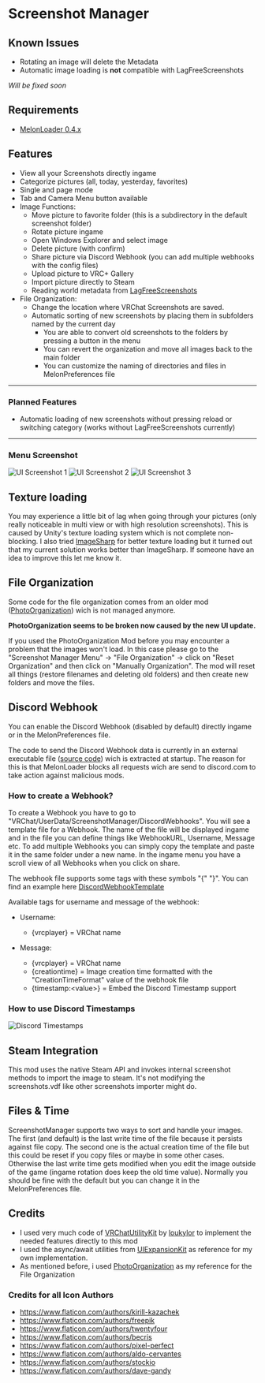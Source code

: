# Screenshot Manager

## Known Issues

- Rotating an image will delete the Metadata
- Automatic image loading is **not** compatible with LagFreeScreenshots

*Will be fixed soon*

## Requirements

- [MelonLoader 0.4.x](https://melonwiki.xyz/)

## Features

- View all your Screenshots directly ingame
- Categorize pictures (all, today, yesterday, favorites)
- Single and page mode
- Tab and Camera Menu button available
- Image Functions:
    - Move picture to favorite folder (this is a subdirectory in the default screenshot folder)
    - Rotate picture ingame
    - Open Windows Explorer and select image
    - Delete picture (with confirm)
    - Share picture via Discord Webhook (you can add multiple webhooks with the config files)
    - Upload picture to VRC+ Gallery
    - Import picture directly to Steam
    - Reading world metadata from [LagFreeScreenshots](https://github.com/knah/VRCMods/tree/master/LagFreeScreenshots)
- File Organization:
    - Change the location where VRChat Screenshots are saved.
    - Automatic sorting of new screenshots by placing them in subfolders named by the current day
        - You are able to convert old screenshots to the folders by pressing a button in the menu
        - You can revert the organization and move all images back to the main folder
        - You can customize the naming of directories and files in MelonPreferences file

---

### Planned Features

- Automatic loading of new screenshots without pressing reload or switching category (works without LagFreeScreenshots currently)

---

### Menu Screenshot

![UI Screenshot 1](https://i.imgur.com/gta8f8G.png) 
![UI Screenshot 2](https://i.imgur.com/oki8Wfn.png)
![UI Screenshot 3](https://i.imgur.com/ZBC2uyr.png)

## Texture loading

You may experience a little bit of lag when going through your pictures (only really noticeable in multi view or with high resolution screenshots). This is caused by Unity's texture loading system which is not complete non-blocking. I also tried [ImageSharp](https://github.com/SixLabors/ImageSharp) for better texture loading but it turned out that my current solution works better than ImageSharp. If someone have an idea to improve this let me know it.

## File Organization

Some code for the file organization comes from an older mod ([PhotoOrganization](https://github.com/dave-kun/PhotoOrganization)) wich is not managed anymore.

**PhotoOrganization seems to be broken now caused by the new UI update.**

If you used the PhotoOrganization Mod before you may encounter a problem that the images won't load. In this case please go to the "Screenshot Manager Menu" -> "File Organization" -> click on "Reset Organization" and then click on "Manually Organization". The mod will reset all things (restore filenames and deleting old folders) and then create new folders and move the files.

## Discord Webhook
 
You can enable the Discord Webhook (disabled by default) directly ingame or in the MelonPreferences file.

The code to send the Discord Webhook data is currently in an external executable file ([source code](DiscordWebhook)) wich is extracted at startup. The reason for this is that MelonLoader blocks all requests wich are send to discord.com to take action against malicious mods.

### How to create a Webhook?

To create a Webhook you have to go to "VRChat/UserData/ScreenshotManager/DiscordWebhooks". You will see a template file for a Webhook. The name of the file will be displayed ingame and in the file you can define things like WebhookURL, Username, Message etc. To add multiple Webhooks you can simply copy the template and paste it in the same folder under a new name. In the ingame menu you have a scroll view of all Webhooks when you click on share.

The webhook file supports some tags with these symbols "{" "}". You can find an example here [DiscordWebhookTemplate](https://github.com/DragonPlayerX/ScreenshotManager/blob/master/ScreenshotManager/Resources/DiscordWebhookTemplate.cfg)

Available tags for username and message of the webhook:

- Username:
    - {vrcplayer} = VRChat name

- Message:
    - {vrcplayer} = VRChat name
    - {creationtime} = Image creation time formatted with the "CreationTimeFormat" value of the webhook file
    - {timestamp:\<value\>} = Embed the Discord Timestamp support


### How to use Discord Timestamps

![Discord Timestamps](https://i.imgur.com/lDvBjQn.png)

## Steam Integration

This mod uses the native Steam API and invokes internal screenshot methods to import the image to steam. It's not modifying the screenshots.vdf like other screenshots importer might do.

## Files & Time

ScreenshotManager supports two ways to sort and handle your images. The first (and default) is the last write time of the file because it persists against file copy. The second one is the actual creation time of the file but this could be reset if you copy files or maybe in some other cases. Otherwise the last write time gets modified when you edit the image outside of the game (ingame rotation does keep the old time value). Normally you should be fine with the default but you can change it in the MelonPreferences file.

## Credits

- I used very much code of [VRChatUtilityKit](https://github.com/loukylor/VRC-Mods/tree/main/VRChatUtilityKit) by [loukylor](https://github.com/loukylor) to implement the needed features directly to this mod
- I used the async/await utilities from [UIExpansionKit](https://github.com/knah/VRCMods/blob/master/UIExpansionKit) as reference for my own implementation.
- As mentioned before, i used [PhotoOrganization](https://github.com/dave-kun/PhotoOrganization) as my reference for the File Organization

### Credits for all Icon Authors

- https://www.flaticon.com/authors/kirill-kazachek
- https://www.flaticon.com/authors/freepik
- https://www.flaticon.com/authors/twentyfour
- https://www.flaticon.com/authors/becris
- https://www.flaticon.com/authors/pixel-perfect
- https://www.flaticon.com/authors/aldo-cervantes
- https://www.flaticon.com/authors/stockio
- https://www.flaticon.com/authors/dave-gandy